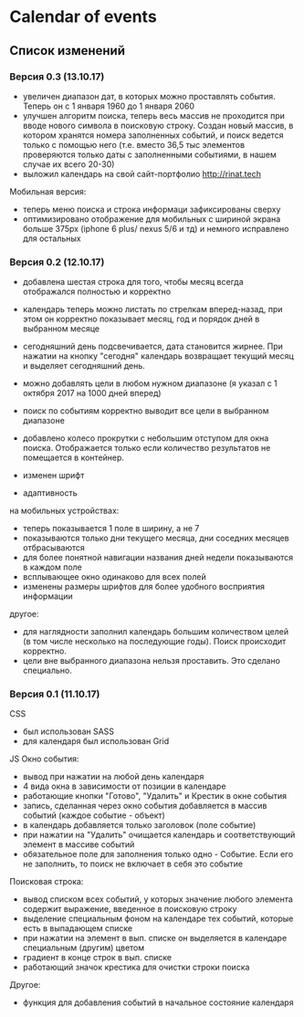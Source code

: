 # Calendar of events

## Список изменений

### Версия 0.3 (13.10.17)
- увеличен диапазон дат, в которых можно проставлять события. Теперь он с 1 января 1960 до 1 января 2060
- улучшен алгоритм поиска, теперь весь массив не проходится при вводе нового символа в поисковую строку. Создан новый массив, в котором хранятся номера заполненных событий, и поиск ведется только с помощью него (т.е. вместо 36,5 тыс элементов проверяются только даты с заполненными событиями, в нашем случае их всего 20-30)
- выложил календарь на свой сайт-портфолио http://rinat.tech

Мобильная версия:
- теперь меню поиска и строка информаци зафиксированы сверху
- оптимизировано отображение для мобильных с шириной экрана больше 375px (iphone 6 plus/ nexus 5/6 и тд) и немного исправлено для остальных

### Версия 0.2 (12.10.17)
- добавлена шестая строка для того, чтобы месяц всегда отображался полностью и корректно
- календарь теперь можно листать по стрелкам вперед-назад, при этом он корректно показывает месяц, год и порядок дней в выбранном месяце
- сегодняшний день подсвечивается, дата становится жирнее. При нажатии на кнопку "сегодня" календарь возвращает текущий месяц и выделяет сегодняшний день.
- можно добавлять цели в любом нужном диапазоне (я указал с 1 октября 2017 на 1000 дней вперед)
- поиск по событиям корректно выводит все цели в выбранном диапазоне
- добавлено колесо прокрутки с небольшим отступом для окна поиска. Отображается только если количество результатов не помещается в контейнер.
- изменен шрифт

- адаптивность

на мобильных устройствах:
- теперь показывается 1 поле в ширину, а не 7
- показываются только дни текущего месяца, дни соседних месяцев отбрасываются
- для более понятной навигации названия дней недели показываются в каждом поле
- всплывающее окно одинаково для всех полей
- изменены размеры шрифтов для более удобного восприятия информации

другое:
- для наглядности заполнил календарь большим количеством целей (в том числе несколько на последующие годы). Поиск происходит корректно.
- цели вне выбранного диапазона нельзя проставить. Это сделано специально.

### Версия 0.1 (11.10.17)
CSS
- был использован SASS 
- для календаря был использован Grid

JS
Окно события:
- вывод при нажатии на любой день календаря
- 4 вида окна в зависимости от позиции в календаре
- работающие кнопки "Готово", "Удалить" и Крестик в окне события
- запись, сделанная через окно события добавляется в массив событий (каждое событие - объект)
- в календарь добавляется только заголовок (поле событие)
- при нажатии на "Удалить" очищается календарь и соответствующий элемент в массиве событий
- обязательное поле для заполнения только одно - Событие. Если его не заполнить, то поиск не включает в себя это событие

Поисковая строка:
- вывод списком всех событий, у которых значение любого элемента содержит выражение, введенное в поисковую строку
- выделение специальным фоном на календаре тех событий, которые есть в выпадающем списке
- при нажатии на элемент в вып. списке он выделяется в календаре специальным (другим) цветом
- градиент в конце строк в вып. списке
- работающий значок крестика для очистки строки поиска

Другое:
- функция для добавления событий в начальное состояние календаря
